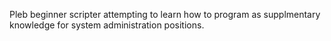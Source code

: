 Pleb beginner scripter attempting to learn how to program as supplmentary knowledge for system administration positions.

<!---
ryandrichardson/ryandrichardson is a ✨ special ✨ repository because its `README.md` (this file) appears on your GitHub profile.
You can click the Preview link to take a look at your changes.
--->
